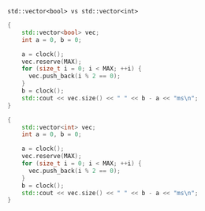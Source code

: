 
    std::vector<bool> vs std::vector<int>
  
```C++
{
    std::vector<bool> vec;
    int a = 0, b = 0;

    a = clock();
    vec.reserve(MAX);
    for (size_t i = 0; i < MAX; ++i) {
      vec.push_back(i % 2 == 0);
    }
    b = clock();
    std::cout << vec.size() << " " << b - a << "ms\n";
}
```
                                               
```C++
{
    std::vector<int> vec;
    int a = 0, b = 0;

    a = clock();
    vec.reserve(MAX);
    for (size_t i = 0; i < MAX; ++i) {
      vec.push_back(i % 2 == 0);
    }
    b = clock();
    std::cout << vec.size() << " " << b - a << "ms\n";
}
```
